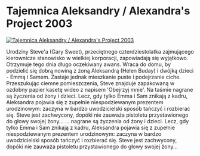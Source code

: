 Tajemnica Aleksandry / Alexandra's Project 2003 
=============
[![Tajemnica Aleksandry / Alexandra's Project 2003 ](http://vidos.pl/images/player.gif)](http://vidos.pl/tajemnica-aleksandry-alexandra-s-project-2003)

 Urodziny Steve'a (Gary Sweet), przeciętnego czterdziestolatka zajmującego kierownicze stanowisko w wielkiej korporacji, zapowiadają się wyjątkowo. Otrzymuje tego dnia długo oczekiwany awans. Wraca do domu, by podzielić się dobrą nowiną z żoną Aleksandrą (Helen Buday) i dwójką dzieci - Emmą i Samem. Zastaje jednak mieszkanie puste i podejrzanie ciche. Przeszukując ciemne pomieszczenia, Steve znajduje zapakowaną w ozdobny papier kasetę wideo z napisem 'Obejrzyj mnie'. Na taśmie nagrane są życzenia od żony i dzieci. Lecz, gdy tylko Emma i Sam znikają z kadru, Aleksandra pojawia się z zupełnie niespodziewanym prezentem urodzinowym: zaczyna w bardzo uwodzicielski sposób tańczyć i rozbierać się. Steve jest zachwycony, dopóki nie zauważa pistoletu przystawionego do głowy swojej żony...   ... nagrane są życzenia od żony i dzieci. Lecz, gdy tylko Emma i Sam znikają z kadru, Aleksandra pojawia się z zupełnie niespodziewanym prezentem urodzinowym: zaczyna w bardzo uwodzicielski sposób tańczyć i rozbierać się. Steve jest zachwycony, dopóki nie zauważa pistoletu przystawionego do głowy swojej żony...

